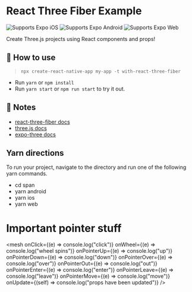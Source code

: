 # React Three Fiber Example

<p>
  <!-- iOS -->
  <img alt="Supports Expo iOS" longdesc="Supports Expo iOS" src="https://img.shields.io/badge/iOS-4630EB.svg?style=flat-square&logo=APPLE&labelColor=999999&logoColor=fff" />
  <!-- Android -->
  <img alt="Supports Expo Android" longdesc="Supports Expo Android" src="https://img.shields.io/badge/Android-4630EB.svg?style=flat-square&logo=ANDROID&labelColor=A4C639&logoColor=fff" />
  <!-- Web -->
  <img alt="Supports Expo Web" longdesc="Supports Expo Web" src="https://img.shields.io/badge/web-4630EB.svg?style=flat-square&logo=GOOGLE-CHROME&labelColor=4285F4&logoColor=fff" />
</p>

Create Three.js projects using React components and props!

## 🚀 How to use

> `npx create-react-native-app my-app -t with-react-three-fiber`

- Run `yarn` or `npm install`
- Run `yarn start` or `npm run start` to try it out.

## 📝 Notes

- [react-three-fiber docs](https://github.com/react-spring/react-three-fiber)
- [three.js docs](https://threejs.org/docs/)
- [expo-three docs](https://github.com/expo/expo-three)



## Yarn directions
To run your project, navigate to the directory and run one of the following yarn commands.

- cd span
- yarn android
- yarn ios
- yarn web



# Important pointer stuff
<mesh
  onClick={(e) => console.log("click")}
  onWheel={(e) => console.log("wheel spins")}
  onPointerUp={(e) => console.log("up")}
  onPointerDown={(e) => console.log("down")}
  onPointerOver={(e) => console.log("over")}
  onPointerOut={(e) => console.log("out")}
  onPointerEnter={(e) => console.log("enter")}
  onPointerLeave={(e) => console.log("leave")}
  onPointerMove={(e) => console.log("move")}
  onUpdate={(self) => console.log("props have been updated")}
/>